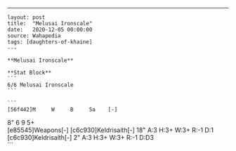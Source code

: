 ---
    layout: post
    title:  "Melusai Ironscale"
    date:   2020-12-05 00:00:00
    source: Wahapedia
    tags: [daughters-of-khaine]
    ---
    
    **Melusai Ironscale**
    
    **Stat Block**
    ```
    6/6 Melusai Ironscale
    ```
    
    ```
    [56f442]M     W     B     Sa    [-]
8"    6     9     5+    
[e85545]Weapons[-]
[c6c930]Keldrisaíth[-]
18"    A:3    H:3+   W:3+   R:-1   D:1   
[c6c930]Keldrisaíth[-]
2"     A:3    H:3+   W:3+   R:-1   D:D3  
    ```
    
    
    